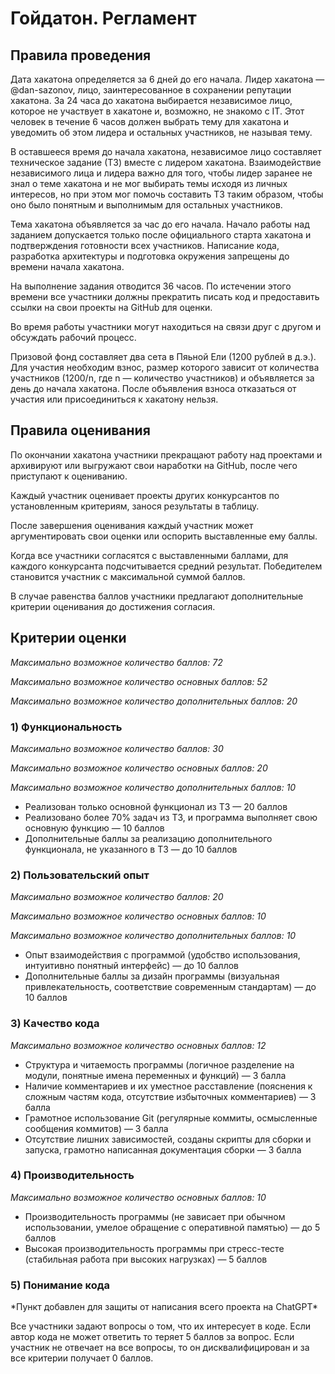 <h1>Гойдатон. Регламент</h1>

<h2>Правила проведения</h2>
<p>Дата хакатона определяется за 6 дней до его начала. Лидер хакатона — @dan-sazonov, лицо, заинтересованное в сохранении репутации хакатона. За 24 часа до хакатона выбирается независимое лицо, которое не участвует в хакатоне и, возможно, не знакомо с IT. Этот человек в течение 6 часов должен выбрать тему для хакатона и уведомить об этом лидера и остальных участников, не называя тему.</p>
<p>В оставшееся время до начала хакатона, независимое лицо составляет техническое задание (ТЗ) вместе с лидером хакатона. Взаимодействие независимого лица и лидера важно для того, чтобы лидер заранее не знал о теме хакатона и не мог выбирать темы исходя из личных интересов, но при этом мог помочь составить ТЗ таким образом, чтобы оно было понятным и выполнимым для остальных участников.</p>
<p>Тема хакатона объявляется за час до его начала. Начало работы над заданием допускается только после официального старта хакатона и подтверждения готовности всех участников. Написание кода, разработка архитектуры и подготовка окружения запрещены до времени начала хакатона.</p>
<p>На выполнение задания отводится 36 часов. По истечении этого времени все участники должны прекратить писать код и предоставить ссылки на свои проекты на GitHub для оценки.</p>
<p>Во время работы участники могут находиться на связи друг с другом и обсуждать рабочий процесс.</p>
<p>Призовой фонд составляет два сета в Пяьной Ели (1200 рублей в д.э.). Для участия необходим взнос, размер которого зависит от количества участников (1200/n, где n — количество участников) и объявляется за день до начала хакатона. После объявления взноса отказаться от участия или присоединиться к хакатону нельзя.</p>

<h2>Правила оценивания</h2>
<p>По окончании хакатона участники прекращают работу над проектами и архивируют или выгружают свои наработки на GitHub, после чего приступают к оцениванию.</p>
<p>Каждый участник оценивает проекты других конкурсантов по установленным критериям, занося результаты в таблицу.</p>
<p>После завершения оценивания каждый участник может аргументировать свои оценки или оспорить выставленные ему баллы.</p>
<p>Когда все участники согласятся с выставленными баллами, для каждого конкурсанта подсчитывается средний результат. Победителем становится участник с максимальной суммой баллов.</p>
<p>В случае равенства баллов участники предлагают дополнительные критерии оценивания до достижения согласия.</p>

<h2>Критерии оценки</h2>
<p><i>Максимально возможное количество баллов: 72</i></p>
<p><i>Максимально возможное количество основных баллов: 52</i></p>
<p><i>Максимально возможное количество дополнительных баллов: 20</i></p>

<h3>1) Функциональность</h3>
<p><i>Максимально возможное количество баллов: 30</i></p>
<p><i>Максимально возможное количество основных баллов: 20</i></p>
<p><i>Максимально возможное количество дополнительных баллов: 10</i></p>
<ul>
  <li>Реализован только основной функционал из ТЗ — 20 баллов</li>
  <li>Реализовано более 70% задач из ТЗ, и программа выполняет свою основную функцию — 10 баллов</li>
  <li>Дополнительные баллы за реализацию дополнительного функционала, не указанного в ТЗ — до 10 баллов</li>
</ul>

<h3>2) Пользовательский опыт</h3>
<p><i>Максимально возможное количество баллов: 20</i></p>
<p><i>Максимально возможное количество основных баллов: 10</i></p>
<p><i>Максимально возможное количество дополнительных баллов: 10</i></p>
<ul>
  <li>Опыт взаимодействия с программой (удобство использования, интуитивно понятный интерфейс) — до 10 баллов</li>
  <li>Дополнительные баллы за дизайн программы (визуальная привлекательность, соответствие современным стандартам) — до 10 баллов</li>
</ul>

<h3>3) Качество кода</h3>
<p><i>Максимально возможное количество основных баллов: 12</i></p>
<ul>
  <li>Структура и читаемость программы (логичное разделение на модули, понятные имена переменных и функций) — 3 балла</li>
  <li>Наличие комментариев и их уместное расставление (пояснения к сложным частям кода, отсутствие избыточных комментариев) — 3 балла</li>
  <li>Грамотное использование Git (регулярные коммиты, осмысленные сообщения коммитов) — 3 балла</li>
  <li>Отсутствие лишних зависимостей, созданы скрипты для сборки и запуска, грамотно написанная документация сборки — 3 балла</li>
</ul>

<h3>4) Производительность</h3>
<p><i>Максимально возможное количество основных баллов: 10</i></p>
<ul>
  <li>Производительность программы (не зависает при обычном использовании, умелое обращение с оперативной памятью) — до 5 баллов</li>
  <li>Высокая производительность программы при стресс-тесте (стабильная работа при высоких нагрузках) — 5 баллов</li>
</ul>
<h3>5) Понимание кода</h3>
<p>*Пункт добавлен для защиты от написания всего проекта на ChatGPT*</p>
<p>Все участники задают вопросы о том, что их интересует в коде. Если автор кода не может ответить то теряет 5 баллов за вопрос. Если участник не отвечает на все вопросы, то он дисквалифицирован и за все критерии получает 0 баллов.</p>

